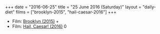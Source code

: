 +++
date = "2016-06-25"
title = "25 June 2016 (Saturday)"
layout = "daily-diet"
films = ["brooklyn-2015", "hail-caesar-2016"]
+++


* Film: [Brooklyn (2015)](/films/brooklyn-2015) +
* Film: [Hail, Caesar! (2016)](/films/hail-caesar-2016) 0